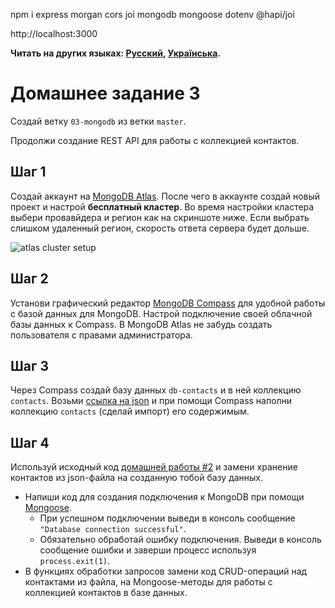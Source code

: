 npm i express morgan cors joi mongodb mongoose dotenv @hapi/joi

http://localhost:3000

**Читать на других языках: [Русский](README.md), [Українська](README.ua.md).**

# Домашнее задание 3

Создай ветку `03-mongodb` из ветки `master`.

Продолжи создание REST API для работы с коллекцией контактов.

## Шаг 1

Создай аккаунт на [MongoDB Atlas](https://www.mongodb.com/cloud/atlas). После
чего в аккаунте создай новый проект и настрой **бесплатный кластер**. Во время
настройки кластера выбери провавйдера и регион как на скриншоте ниже. Если
выбрать слишком удаленный регион, скорость ответа сервера будет дольше.

![atlas cluster setup](./atlas-cluster.jpg)

## Шаг 2

Установи графический редактор
[MongoDB Compass](https://www.mongodb.com/download-center/compass) для удобной
работы с базой данных для MongoDB. Настрой подключение своей облачной базы
данных к Compass. В MongoDB Atlas не забудь создать пользователя с правами
администратора.

## Шаг 3

Через Compass создай базу данных `db-contacts` и в ней коллекцию `contacts`.
Возьми [ссылка на json](./contacts) и при помощи Compass наполни коллекцию
`contacts` (сделай импорт) его содержимым.

## Шаг 4

Используй исходный код [домашней работы #2](../homework-02/README.md) и замени
хранение контактов из json-файла на созданную тобой базу данных.

- Напиши код для создания подключения к MongoDB при помощи
  [Mongoose](https://mongoosejs.com/).
  - При успешном подключении выведи в консоль сообщение
    `"Database connection successful"`.
  - Обязательно обработай ошибку подключения. Выведи в консоль сообщение ошибки
    и заверши процесс используя `process.exit(1)`.
- В функциях обработки запросов замени код CRUD-операций над контактами из
  файла, на Mongoose-методы для работы с коллекцией контактов в базе данных.
